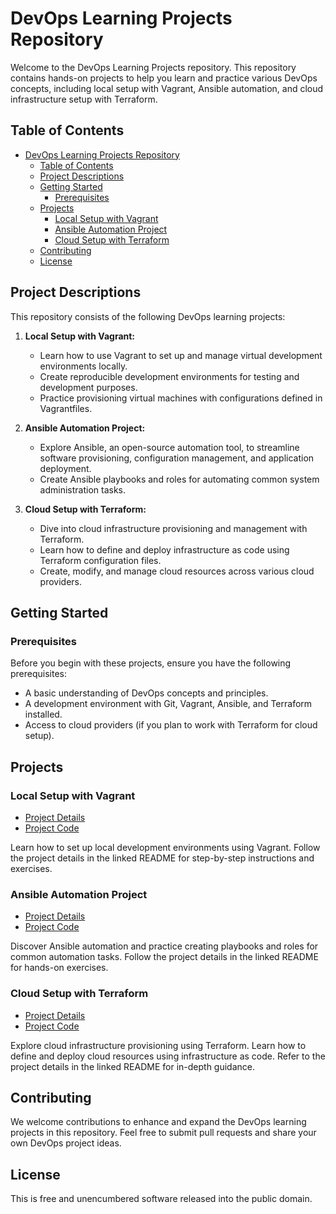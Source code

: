 # DevOps Learning Projects Repository

Welcome to the DevOps Learning Projects repository. This repository contains hands-on projects to help you learn and practice various DevOps concepts, including local setup with Vagrant, Ansible automation, and cloud infrastructure setup with Terraform.

## Table of Contents
<a name="table-of-contents"></a>

- [DevOps Learning Projects Repository](https://github.com/ARTSZL/desvops-learnings)
  - [Table of Contents](#table-of-contents)
  - [Project Descriptions](#project-descriptions)
  - [Getting Started](#getting-started)
    - [Prerequisites](#prerequisites)
  - [Projects](#projects)
    - [Local Setup with Vagrant](#local-setup-with-vagrant)
    - [Ansible Automation Project](#ansible-automation-project)
    - [Cloud Setup with Terraform](#cloud-setup-with-terraform)
  - [Contributing](#contributing)
  - [License](#license)

## Project Descriptions
<a name="project-descriptions"></a>

This repository consists of the following DevOps learning projects:

1. **Local Setup with Vagrant:**
   - Learn how to use Vagrant to set up and manage virtual development environments locally.
   - Create reproducible development environments for testing and development purposes.
   - Practice provisioning virtual machines with configurations defined in Vagrantfiles.

2. **Ansible Automation Project:**
   - Explore Ansible, an open-source automation tool, to streamline software provisioning, configuration management, and application deployment.
   - Create Ansible playbooks and roles for automating common system administration tasks.

3. **Cloud Setup with Terraform:**
   - Dive into cloud infrastructure provisioning and management with Terraform.
   - Learn how to define and deploy infrastructure as code using Terraform configuration files.
   - Create, modify, and manage cloud resources across various cloud providers.

## Getting Started
<a name="getting-started"></a>

### Prerequisites
<a name="prerequisites"></a>

Before you begin with these projects, ensure you have the following prerequisites:

- A basic understanding of DevOps concepts and principles.
- A development environment with Git, Vagrant, Ansible, and Terraform installed.
- Access to cloud providers (if you plan to work with Terraform for cloud setup).

## Projects
<a name="projects"></a>

### Local Setup with Vagrant
<a name="local-setup-with-vagrant"></a>

- [Project Details](https://github.com/ARTSZL/desvops-learnings/blob/main/Vagrant/README.md)
- [Project Code](https://github.com/ARTSZL/desvops-learnings/tree/vagrant)

Learn how to set up local development environments using Vagrant. Follow the project details in the linked README for step-by-step instructions and exercises.

### Ansible Automation Project
<a name="ansible-automation-project"></a>

- [Project Details](https://github.com/ARTSZL/devops-learnings/blob/main/Ansible/README.md)
- [Project Code](https://github.com/ARTSZL/desvops-learnings/tree/ansible-mini-project/Ansible)

Discover Ansible automation and practice creating playbooks and roles for common automation tasks. Follow the project details in the linked README for hands-on exercises.

### Cloud Setup with Terraform
<a name="cloud-setup-with-terraform"></a>

- [Project Details](https://github.com/ARTSZL/devops-learnings/blob/terraform-project/Terraform/README.md)
- [Project Code](https://github.com/ARTSZL/desvops-learnings/tree/azure-devops/Azure)

Explore cloud infrastructure provisioning using Terraform. Learn how to define and deploy cloud resources using infrastructure as code. Refer to the project details in the linked README for in-depth guidance.

## Contributing
<a name="contributing"></a>

We welcome contributions to enhance and expand the DevOps learning projects in this repository. Feel free to submit pull requests and share your own DevOps project ideas.

## License
<a name="license"></a>

This is free and unencumbered software released into the public domain.
